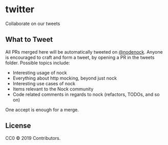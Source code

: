 # twitter

Collaborate on our tweets

## What to Tweet

All PRs merged here will be automatically tweeted on [@nodenock](http://twitter.com/nodenock). Anyone is encouraged to craft and form a tweet, by opening a PR in the tweets folder. Possible topics include:

- Interesting usage of nock
- Everything about http mocking, beyond just nock
- Interesting use cases of nock
- Items relevant to the Nock community
- Code related comments in regards to nock (refactors, TODOs, and so on)

One accept is enough for a merge.

## License

CC0 © 2019 Contributors.
